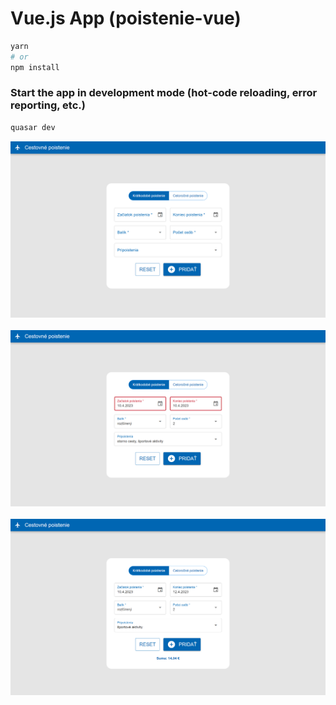 # Vue.js App (poistenie-vue)

```bash
yarn
# or
npm install
```

### Start the app in development mode (hot-code reloading, error reporting, etc.)
```bash
quasar dev
```

<p>
<img src="img/1.png" width="600"/>
&nbsp;
<img src="img/2.png" width="600"/>
&nbsp;
<img src="img/3.png" width="600"/>
</p>
